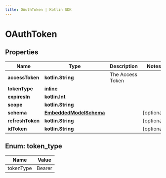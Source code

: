 ```yaml
---
title: OAuthToken | Kotlin SDK
---
```



# OAuthToken

## Properties
Name | Type | Description | Notes
------------ | ------------- | ------------- | -------------
**accessToken** | **kotlin.String** | The Access Token | 
**tokenType** | [**inline**](#tokentype) |  | 
**expiresIn** | **kotlin.Int** |  | 
**scope** | **kotlin.String** |  | 
**schema** | [**EmbeddedModelSchema**](EmbeddedModelSchema) |  |  [optional]
**refreshToken** | **kotlin.String** |  |  [optional]
**idToken** | **kotlin.String** |  |  [optional]


<a id="TokenType"></a>
## Enum: token_type
Name | Value
---- | -----
tokenType | Bearer



